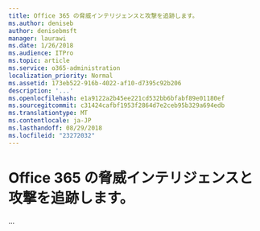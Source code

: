 ```yaml
---
title: Office 365 の脅威インテリジェンスと攻撃を追跡します。
ms.author: deniseb
author: denisebmsft
manager: laurawi
ms.date: 1/26/2018
ms.audience: ITPro
ms.topic: article
ms.service: o365-administration
localization_priority: Normal
ms.assetid: 173eb522-916b-4022-af10-d7395c92b206
description: '...'
ms.openlocfilehash: e1a9122a2b45ee221cd532bb6bfabf89e01180ef
ms.sourcegitcommit: c31424cafbf1953f2864d7e2ceb95b329a694edb
ms.translationtype: MT
ms.contentlocale: ja-JP
ms.lasthandoff: 08/29/2018
ms.locfileid: "23272032"
---
```

# <a name="track-an-attack-with-office-365-threat-intelligence"></a>Office 365 の脅威インテリジェンスと攻撃を追跡します。

...
  

